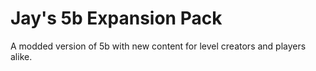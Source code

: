 # Jay's 5b Expansion Pack
A modded version of 5b with new content for level creators and players alike.
